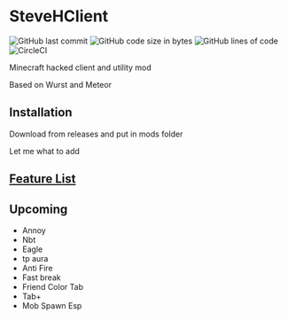 # SteveHClient
![GitHub last commit](https://img.shields.io/github/last-commit/crazymoose77756/SteveHClient)
![GitHub code size in bytes](https://img.shields.io/github/languages/code-size/crazymoose77756/SteveHClient)
![GitHub lines of code](https://tokei.rs/b1/github/crazymoose77756/SteveHClient)
![CircleCI](https://circleci.com/gh/MeteorDevelopment/meteor-client/tree/master.svg?style=svg)


Minecraft hacked client and utility mod


Based on Wurst and Meteor

## Installation
Download from releases and put in mods folder

Let me what to add


## [Feature List](https://github.com/crazymoose77756/SteveHClient/wiki/Features)


## Upcoming
- Annoy
- Nbt
- Eagle
- tp aura
- Anti Fire
- Fast break
- Friend Color Tab
- Tab+
- Mob Spawn Esp

